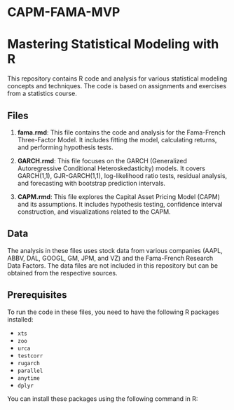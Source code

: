 # CAPM-FAMA-MVP

# Mastering Statistical Modeling with R

This repository contains R code and analysis for various statistical modeling concepts and techniques. The code is based on assignments and exercises from a statistics course.

## Files

1. **fama.rmd**: This file contains the code and analysis for the Fama-French Three-Factor Model. It includes fitting the model, calculating returns, and performing hypothesis tests.

2. **GARCH.rmd**: This file focuses on the GARCH (Generalized Autoregressive Conditional Heteroskedasticity) models. It covers GARCH(1,1), GJR-GARCH(1,1), log-likelihood ratio tests, residual analysis, and forecasting with bootstrap prediction intervals.

3. **CAPM.rmd**: This file explores the Capital Asset Pricing Model (CAPM) and its assumptions. It includes hypothesis testing, confidence interval construction, and visualizations related to the CAPM.

## Data

The analysis in these files uses stock data from various companies (AAPL, ABBV, DAL, GOOGL, GM, JPM, and VZ) and the Fama-French Research Data Factors. The data files are not included in this repository but can be obtained from the respective sources.

## Prerequisites

To run the code in these files, you need to have the following R packages installed:

- `xts`
- `zoo`
- `urca`
- `testcorr`
- `rugarch`
- `parallel`
- `anytime`
- `dplyr`

You can install these packages using the following command in R:

